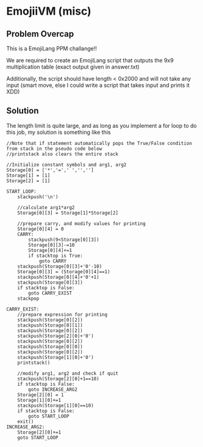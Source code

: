 # EmojiiVM (misc)

## Problem Overcap
This is a EmojiLang PPM challange!!  

We are required to create an EmojiLang script that outputs the 9x9 multiplication table (exact output given in answer.txt)  

Additionally, the script should have length < 0x2000 and will not take any input (smart move, else I could write a script that takes input and prints it XDD)

## Solution
The length limit is quite large, and as long as you implement a for loop to do this job, my solution is something like this

```
//Note that if statement automatically pops the True/False condition from stack in the pseudo code below
//printstack also clears the entire stack

//Initialize constant symbols and arg1, arg2
Storage[0] = ['*','=',' ','','']
Storage[1] = [1]
Storage[2] = [1]

START_LOOP:
	stackpush('\n')

	//calculate arg1*arg2
	Storage[0][3] = Storage[1]*Storage[2]

	//prepare carry, and modify values for printing
	Storage[0][4] = 0
	CARRY:
		stackpush(9<Storage[0][3])
		Storage[0][3]-=10
		Storage[0][4]+=1
		if stacktop is True:
			goto CARRY
	stackpush(Storage[0][3]+'0'-10)
	Storage[0][3] = (Storage[0][4]==1)
	stackpush(Storage[0][4]+'0'+1)
	stackpush(Storage[0][3])
	if stacktop is False:
		goto CARRY_EXIST
	stackpop

CARRY_EXIST:
	//prepare expression for printing
	stackpush(Storage[0][2])
	stackpush(Storage[0][1])
	stackpush(Storage[0][2])
	stackpush(Storage[2][0]+'0')
	stackpush(Storage[0][2])
	stackpush(Storage[0][0])
	stackpush(Storage[0][2])
	stackpush(Storage[1][0]+'0')
	printstack()

	//modify arg1, arg2 and check if quit
	stackpush(Storage[2][0]+1==10)
	if stacktop is False:
		goto INCREASE_ARG2
	Storage[2][0] = 1
	Storage[1][0]+=1
	stackpush(Storage[1][0]==10)
	if stacktop is False:
		goto START_LOOP
	exit()
INCREASE_ARG2:
	Storage[2][0]+=1
	goto START_LOOP
```
